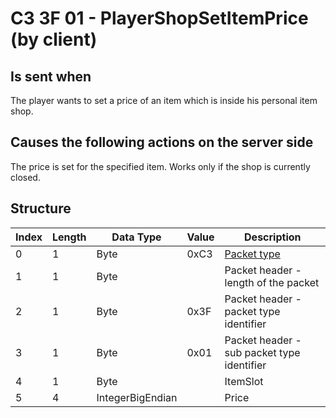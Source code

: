 # C3 3F 01 - PlayerShopSetItemPrice (by client)

## Is sent when

The player wants to set a price of an item which is inside his personal item shop.

## Causes the following actions on the server side

The price is set for the specified item. Works only if the shop is currently closed.

## Structure

| Index | Length | Data Type | Value | Description |
|-------|--------|-----------|-------|-------------|
| 0 | 1 |   Byte   | 0xC3  | [Packet type](PacketTypes.md) |
| 1 | 1 |    Byte   |      | Packet header - length of the packet |
| 2 | 1 |    Byte   | 0x3F  | Packet header - packet type identifier |
| 3 | 1 |    Byte   | 0x01  | Packet header - sub packet type identifier |
| 4 | 1 | Byte |  | ItemSlot |
| 5 | 4 | IntegerBigEndian |  | Price |